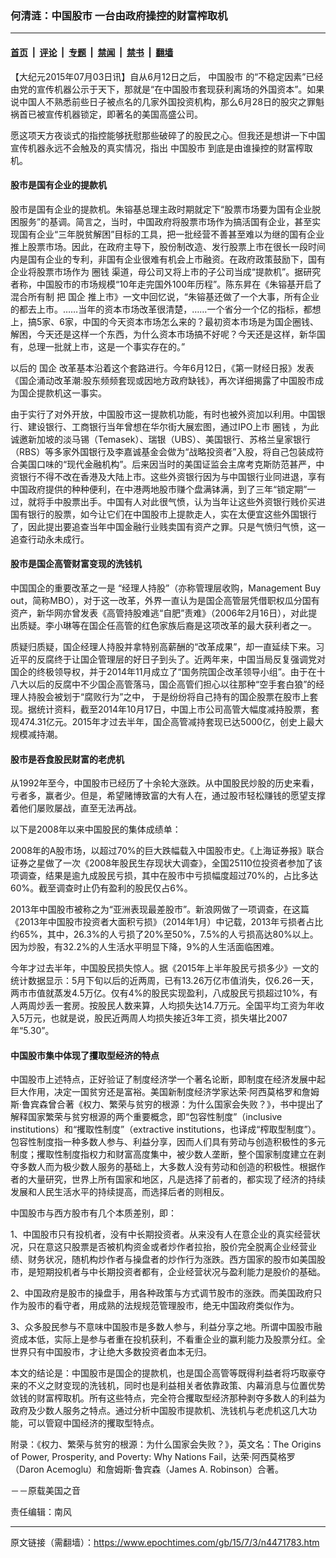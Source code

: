 ### 何清涟：中国股市 一台由政府操控的财富榨取机

---

#### [首页](../../../..?n4471783) &nbsp;|&nbsp; [评论](../../../../../epoch-comment?n4471783) &nbsp;|&nbsp; [专题](../../../../../epoch-special?n4471783) &nbsp;|&nbsp; [禁闻](../../../../../epoch-news?n4471783) &nbsp;|&nbsp; [禁书](../../../../../books?n4471783) &nbsp;|&nbsp; [翻墙](https://github.com/gfw-breaker/nogfw/blob/master/README.md?n4471783)


<div class="post_content" id="artbody" itemprop="articleBody">
 <!-- article content begin -->
 <p>
  【大纪元2015年07月03日讯】自从6月12日之后，
  <ok href="https://www.epochtimes.com/gb/tag/%E4%B8%AD%E5%9B%BD%E8%82%A1%E5%B8%82.html">
   中国股市
  </ok>
  的“不稳定因素”已经由党的宣传机器公示于天下，那就是“在中国股市套现获利离场的外国资本”。如果说中国人不熟悉前些日子被点名的几家外国投资机构，那么6月28日的股灾之罪魁祸首已被宣传机器锁定，即著名的美国高盛公司。
 </p>
 <p>
  愿这项天方夜谈式的指控能够抚慰那些破碎了的股民之心。但我还是想讲一下中国宣传机器永远不会触及的真实情况，指出
  <ok href="https://www.epochtimes.com/gb/tag/%E4%B8%AD%E5%9B%BD%E8%82%A1%E5%B8%82.html">
   中国股市
  </ok>
  到底是由谁操控的财富榨取机。
 </p>
 <p>
  <h4>
   股市是国有企业的提款机
  </h4>
  <p>
   股市是国有企业的提款机。朱镕基总理主政时期就定下“股票市场要为国有企业脱困服务”的基调。简言之，当时，中国政府将股票市场作为搞活国有企业，甚至实现国有企业“三年脱贫解困”目标的工具，把一批经营不善甚至难以为继的国有企业推上股票市场。因此，在政府主导下，股份制改造、发行股票上市在很长一段时间内是国有企业的专利，非国有企业很难有机会上市融资。在政府政策鼓励下，国有企业将股票市场作为
   <ok href="https://www.epochtimes.com/gb/tag/%E5%9C%88%E9%92%B1.html">
    圈钱
   </ok>
   渠道，母公司又将上市的子公司当成“提款机”。据研究者称，中国股市的市场规模“10年走完国外100年历程”。陈东昇在《朱镕基开启了混合所有制 把
   <ok href="https://www.epochtimes.com/gb/tag/%E5%9B%BD%E4%BC%81.html">
    国企
   </ok>
   推上市》一文中回忆说，“朱镕基还做了一个大事，所有企业的都去上市。……当年的资本市场改革很清楚，……一个省分一个亿的指标，都想上，搞5家、6家，中国的今天资本市场怎么来的？最初资本市场是为国企圈钱、解困，今天还是这样一个东西，为什么资本市场搞不好呢？今天还是这样，新华国有，总理一批就上市，这是一个事实存在的。”
  </p>
  <p>
   以后的
   <ok href="https://www.epochtimes.com/gb/tag/%E5%9B%BD%E4%BC%81.html">
    国企
   </ok>
   改革基本沿着这个套路进行。今年6月12日，《第一财经日报》发表《国企涌动改革潮:股东频频套现或因地方政府缺钱》，再次详细揭露了中国股市成为国企提款机这一事实。
  </p>
  <p>
   由于实行了对外开放，中国股市这一提款机功能，有时也被外资加以利用。中国银行、建设银行、工商银行当年曾想在华尔街大展宏图，通过IPO上市
   <ok href="https://www.epochtimes.com/gb/tag/%E5%9C%88%E9%92%B1.html">
    圈钱
   </ok>
   ，为此诚邀新加坡的淡马锡（Temasek）、瑞银（UBS）、美国银行、苏格兰皇家银行（RBS）等多家外国银行及李嘉诚基金会做为“战略投资者”入股，将自己包装成符合美国口味的“现代金融机构”。后来因当时的美国证监会主席考克斯防范甚严，中资银行不得不改在香港及大陆上市。这些外资银行因为与中国银行业同进退，享有中国政府提供的种种便利，在中港两地股市赚个盘满钵满，到了三年“锁定期”一过，就将手中股票出手。中国有人对此很气愤，认为当年让这些外资银行贱价买进国有银行的股票，如今让它们在中国股市上提款走人，实在太便宜这些外国银行了，因此提出要追查当年中国金融行业贱卖国有资产之罪。只是气愤归气愤，这一追查行动永未成行。
  </p>
  <p>
   <h4>
    股市是国企高管财富变现的洗钱机
   </h4>
   <p>
    中国国企的重要改革之一是 “经理人持股”（亦称管理层收购，Management Buy out，简称MBO），对于这一改革，外界一直认为是国企高管层凭借职权瓜分国有资产，新华网亦曾发表《高管持股难逃“自肥”责难》（2006年2月16日），对此提出质疑。李小琳等在国企任高管的红色家族后裔是这项改革的最大获利者之一。
   </p>
   <p>
    质疑归质疑，国企经理人持股并拿特别高薪酬的“改革成果”，却一直延续下来。习近平的反腐终于让国企管理层的好日子到头了。近两年来，中国当局反复强调党对国企的终极领导权，并于2014年11月成立了“国务院国企改革领导小组”。由于在十八大以后的反腐中不少国企高管落马，国企高管们担心以往那种“空手套白狼”的经理人持股会被划于“腐败行为”之中， 于是纷纷将自己持有的国企股票在股市上套现。据统计资料，截至2014年10月17日，中国上市公司高管大幅度减持股票，套现474.31亿元。2015年才过去半年，国企高管减持套现已达5000亿，创史上最大规模减持潮。
   </p>
   <p>
    <h4>
     股市是吞食股民财富的老虎机
    </h4>
    <p>
     从1992年至今，中国股市已经历了十余轮大涨跌。从中国股民炒股的历史来看，亏者多，赢者少。但是，希望赌博致富的大有人在，通过股市轻松赚钱的愿望支撑着他们屡败屡战，直至无法再战。
    </p>
    <p>
     以下是2008年以来中国股民的集体成绩单：
    </p>
    <p>
     2008年的A股市场，以超过70%的巨大跌幅载入中国股市史。《上海证券报》联合证券之星做了一次《2008年股民生存现状大调查》，全国25110位投资者参加了该项调查，结果是逾九成股民亏损，其中在股市中亏损幅度超过70%的，占比多达60%。截至调查时止仍有盈利的股民仅占6%。
    </p>
    <p>
     2013年中国股市被称之为“亚洲表现最差股市”。新浪网做了一项调查，在这篇《2013年中国股市投资者大面积亏损》（2014年1月）中记载，2013年亏损者占比约65%，其中，26.3%的人亏损了20%至50%，7.5%的人亏损高达80%以上。因为炒股，有32.2%的人生活水平明显下降，9%的人生活面临困难。
    </p>
    <p>
     今年才过去半年，中国股民损失惊人。据《2015年上半年股民亏损多少》一文的统计数据显示：5月下旬以后的近两周，已有13.26万亿市值消失，仅6.26一天，两市市值就蒸发4.5万亿。仅有4%的股民实现盈利，八成股民亏损超过10%，有人两周炒丢一套房。按股民人数来算，人均损失达14.7万元。全国平均工资为年收入5万元，也就是说，股民近两周人均损失接近3年工资，损失堪比2007年“5.30”。
    </p>
    <p>
     <h4>
      中国股市集中体现了攫取型经济的特点
     </h4>
     <p>
      中国股市上述特点，正好验证了制度经济学一个著名论断，即制度在经济发展中起巨大作用，决定一国贫穷还是富裕。美国新制度经济学家达荣·阿西莫格罗和詹姆斯·鲁宾森曾合著《权力、繁荣与贫穷的根源：为什么国家会失败？》，书中提出了解释国家繁荣与贫穷根源的两个重要概念，即“包容性制度”（inclusive institutions）和“攫取性制度”（extractive institutions，也译成“榨取型制度”）。包容性制度指一种多数人参与、利益分享，因而人们具有劳动与创造积极性的多元制度；攫取性制度指权力和财富高度集中，被少数人垄断，整个国家制度建立在剥夺多数人而为极少数人服务的基础上，大多数人没有劳动和创造的积极性。根据作者的大量研究，世界上所有国家和地区，凡是选择了前者的，都实现了经济的持续发展和人民生活水平的持续提高，而选择后者的则相反。
     </p>
     <p>
      中国股市与西方股市有几个本质差别，即：
     </p>
     <p>
      1、中国股市只有投机者，没有中长期投资者。从来没有人在意企业的真实经营状况，只在意这只股票是否被机构资金或者炒作者拉抬，股价完全脱离企业经营业绩、财务状况，随机构炒作者与操盘者的炒作行为涨跌。西方国家的股市如美国股市，是短期投机者与中长期投资者都有，企业经营状况与盈利能力是股价的基础。
     </p>
     <p>
      2、中国政府是股市的操盘手，用各种政策与方式调节股市的涨跌。而美国政府只作为股市的看守者，用成熟的法规规范管理股市，绝无中国政府类似作为。
     </p>
     <p>
      3、众多股民参与不意味中国股市是多数人参与，利益分享之地。所谓中国股市融资成本低，实际上是参与者重在投机获利，不看重企业的赢利能力及股票分红。全世界只有中国股市，才让绝大多数投资者血本无归。
     </p>
     <p>
      本文的结论是：中国股市是国企的提款机，也是国企高管等既得利益者将巧取豪夺来的不义之财变现的洗钱机，同时也是利益相关者依靠政策、内幕消息与位置优势敛钱的财富榨取机。所有这些特点，完全符合攫取型经济那种剥夺多数人的利益为政府及少数人服务之特点。通过分析中国股市提款机、洗钱机与老虎机这几大功能，可以管窥中国经济的攫取型特点。
     </p>
     <p>
      附录：《权力、繁荣与贫穷的根源：为什么国家会失败？》，英文名：The Origins of Power, Prosperity, and Poverty: Why Nations Fail，达荣·阿西莫格罗（Daron Acemoglu）和詹姆斯·鲁宾森（James A. Robinson）合著。
     </p>
     <p>
      －－原载美国之音
     </p>
     <p>
      责任编辑：南风
     </p>
     <!-- article content end -->
     <div id="below_article_ad">
     </div>
    </p>
   </p>
  </p>
 </p>
</div>


---

原文链接（需翻墙）：https://www.epochtimes.com/gb/15/7/3/n4471783.htm